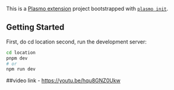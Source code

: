 This is a [Plasmo extension](https://docs.plasmo.com/) project bootstrapped with [`plasmo init`](https://www.npmjs.com/package/plasmo).

## Getting Started

First, do cd location
second, run the development server:

```bash
cd location
pnpm dev
# or
npm run dev
```
##video link - https://youtu.be/hqu8GNZ0Ukw
